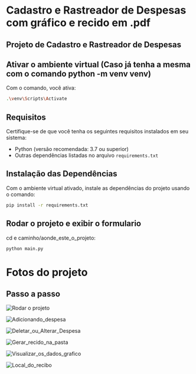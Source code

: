 # Cadastro e Rastreador de Despesas com gráfico e recido em .pdf

## Projeto de Cadastro e Rastreador de Despesas

## Ativar o ambiente virtual (Caso já tenha a mesma com o comando python -m venv venv)

Com o comando, você ativa:
```bash
.\venv\Scripts\Activate
```

## Requisitos

Certifique-se de que você tenha os seguintes requisitos instalados em seu sistema:

- Python (versão recomendada: 3.7 ou superior)
- Outras dependências listadas no arquivo `requirements.txt`

## Instalação das Dependências

Com o ambiente virtual ativado, instale as dependências do projeto usando o comando:
```bash
pip install -r requirements.txt
```

## Rodar o projeto e exibir o formulario

cd e caminho/aonde_este_o_projeto:
```bash
python main.py
```

# Fotos do projeto

## Passo a passo
![Rodar o projeto](https://github.com/user-attachments/assets/44357cf0-0eef-4e76-9f8a-4c326ad86504)

![Adicionando_despesa](https://github.com/user-attachments/assets/2c656712-8e02-4355-b514-63480561e099)

![Deletar_ou_Alterar_Despesa](https://github.com/user-attachments/assets/63f360bb-c341-4a47-b089-27a3d01919d6)

![Gerar_recido_na_pasta](https://github.com/user-attachments/assets/928d00ba-d58c-42d7-a371-b349f9456112)

![Visualizar_os_dados_grafico](https://github.com/user-attachments/assets/097d9aa9-24f4-4f3d-8d6f-4ec628e265f3)

![Local_do_recibo](https://github.com/user-attachments/assets/af5d99c9-1a75-4c59-bad4-ca41192f9a79)

